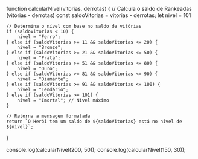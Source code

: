 function calcularNivel(vitorias, derrotas) {
    // Calcula o saldo de Rankeadas (vitórias - derrotas)
    const saldoVitorias = vitorias - derrotas;
    let nivel = 101

    // Determina o nível com base no saldo de vitórias
    if (saldoVitorias < 10) {
        nivel = "Ferro";
    } else if (saldoVitorias >= 11 && saldoVitorias <= 20) {
        nivel = "Bronze";
    } else if (saldoVitorias >= 21 && saldoVitorias <= 50) {
        nivel = "Prata";
    } else if (saldoVitorias >= 51 && saldoVitorias <= 80) {
        nivel = "Ouro";
    } else if (saldoVitorias >= 81 && saldoVitorias <= 90) {
        nivel = "Diamante";
    } else if (saldoVitorias >= 91 && saldoVitorias <= 100) {
        nivel = "Lendário";
    } else if (saldoVitorias >= 101) {
        nivel = "Imortal"; // Nível máximo
    }

    // Retorna a mensagem formatada
    return `O Herói tem um saldo de ${saldoVitorias} está no nível de ${nivel}`;
}

console.log(calcularNivel(200, 50));
console.log(calcularNivel(150, 30));  
